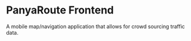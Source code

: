 # PanyaRoute Frontend

A mobile map/navigation application that allows for crowd sourcing traffic data.
